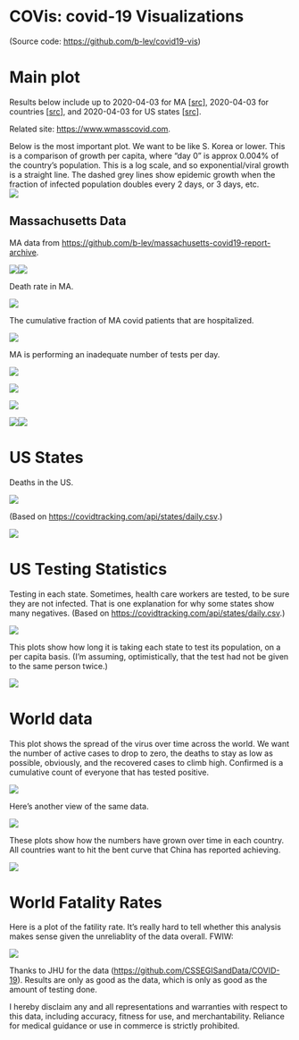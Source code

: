 COVis: covid-19 Visualizations
================

(Source code: <https://github.com/b-lev/covid19-vis>)

# Main plot

Results below include up to 2020-04-03 for MA
\[<a href="https://github.com/b-lev/massachusetts-covid19-report-archive">src</a>\],
2020-04-03 for countries
\[<a href="https://github.com/CSSEGISandData/COVID-19">src</a>\], and
2020-04-03 for US states
\[<a href="https://covidtracking.com">src</a>\].

Related site:
<a href=https://www.wmasscovid.com>https://www.wmasscovid.com</a>.

Below is the most important plot. We want to be like S. Korea or lower.
This is a comparison of growth per capita, where “day 0” is approx
0.004% of the country’s population. This is a log scale, and so
exponential/viral growth is a straight line. The dashed grey lines show
epidemic growth when the fraction of infected population doubles every 2
days, or 3 days, etc.  
![](covid19-vis_files/figure-gfm/unnamed-chunk-1-1.png)<!-- -->

## Massachusetts Data

MA data from
<https://github.com/b-lev/massachusetts-covid19-report-archive>.

![](covid19-vis_files/figure-gfm/MA.fit-1.png)<!-- -->![](covid19-vis_files/figure-gfm/MA.fit-2.png)<!-- -->

Death rate in MA.

![](covid19-vis_files/figure-gfm/ma.death-1.png)<!-- -->

The cumulative fraction of MA covid patients that are hospitalized.

![](covid19-vis_files/figure-gfm/ma-hosp-1.png)<!-- -->

MA is performing an inadequate number of tests per day.

![](covid19-vis_files/figure-gfm/ma-testing-1.png)<!-- -->

![](covid19-vis_files/figure-gfm/age-1.png)<!-- -->

![](covid19-vis_files/figure-gfm/death-demo-1.png)<!-- -->

![](covid19-vis_files/figure-gfm/counties-1.png)<!-- -->![](covid19-vis_files/figure-gfm/counties-2.png)<!-- -->

# US States

Deaths in the US.

![](covid19-vis_files/figure-gfm/us.deaths-1.png)<!-- -->

(Based on <https://covidtracking.com/api/states/daily.csv>.)

![](covid19-vis_files/figure-gfm/states-1.png)<!-- -->

# US Testing Statistics

Testing in each state. Sometimes, health care workers are tested, to be
sure they are not infected. That is one explanation for why some states
show many negatives. (Based on
<https://covidtracking.com/api/states/daily.csv>.)

![](covid19-vis_files/figure-gfm/testing-1.png)<!-- -->

This plots show how long it is taking each state to test its population,
on a per capita basis. (I’m assuming, optimistically, that the test had
not be given to the same person twice.)

![](covid19-vis_files/figure-gfm/testing2-1.png)<!-- -->

# World data

This plot shows the spread of the virus over time across the world. We
want the number of active cases to drop to zero, the deaths to stay as
low as possible, obviously, and the recovered cases to climb high.
Confirmed is a cumulative count of everyone that has tested positive.

![](covid19-vis_files/figure-gfm/world-1.png)<!-- -->

Here’s another view of the same data.

![](covid19-vis_files/figure-gfm/unnamed-chunk-2-1.png)<!-- -->

These plots show how the numbers have grown over time in each country.
All countries want to hit the bent curve that China has reported
achieving.

![](covid19-vis_files/figure-gfm/world2-1.png)<!-- -->

# World Fatality Rates

Here is a plot of the fatility rate. It’s really hard to tell whether
this analysis makes sense given the unreliablity of the data overall.
FWIW:

![](covid19-vis_files/figure-gfm/fatality-1.png)<!-- -->

Thanks to JHU for the data
(<https://github.com/CSSEGISandData/COVID-19>). Results are only as good
as the data, which is only as good as the amount of testing done.

I hereby disclaim any and all representations and warranties with
respect to this data, including accuracy, fitness for use, and
merchantability. Reliance for medical guidance or use in commerce is
strictly prohibited.
